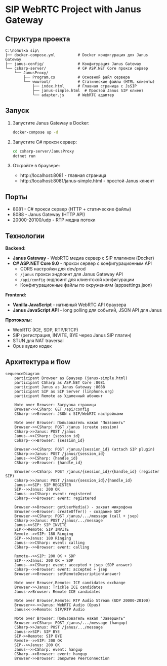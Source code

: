 # SIP WebRTC Project with Janus Gateway

## Структура проекта

```
C:\попытка sip\
├── docker-compose.yml          # Docker конфигурация для Janus Gateway
├── janus-config/               # Конфигурация Janus Gateway
└── csharp-server/              # C# ASP.NET Core прокси сервер
    └── JanusProxy/
        ├── Program.cs          # Основной файл сервера
        └── wwwroot/            # Статические файлы (HTML клиенты)
            ├── index.html      # Главная страница с JsSIP
            ├── janus-simple.html  # Простой Janus SIP клиент
            └── adapter.js      # WebRTC адаптер
```

## Запуск

1. Запустите Janus Gateway в Docker:
   ```bash
   docker-compose up -d
   ```

2. Запустите C# прокси сервер:
   ```bash
   cd csharp-server/JanusProxy
   dotnet run
   ```

3. Откройте в браузере:
   - http://localhost:8081 - главная страница
   - http://localhost:8081/janus-simple.html - простой Janus клиент

## Порты

- 8081 - C# прокси сервер (HTTP + статические файлы)
- 8088 - Janus Gateway (HTTP API)
- 20000-20100/udp - RTP медиа потоки

## Технологии

**Backend:**
- **Janus Gateway** - WebRTC медиа сервер с SIP плагином (Docker)
- **C# ASP.NET Core 9.0** - прокси сервер с конфигурационным API
  - CORS настройки для dev/prod
  - `/janus` прокси эндпоинт для Janus Gateway API
  - `/api/config` эндпоинт для клиентской конфигурации
  - Конфигурационные файлы по окружениям (appsettings.json)

**Frontend:**
- **Vanilla JavaScript** - нативный WebRTC API браузера
- **Janus JavaScript API** - long polling для событий, JSON API для Janus

**Протоколы:**
- WebRTC (ICE, SDP, RTP/RTCP)
- SIP (регистрация, INVITE, BYE через Janus SIP плагин)
- STUN для NAT traversal
- Opus аудио кодек

## Архитектура и flow

```mermaid
sequenceDiagram
    participant Browser as Браузер (janus-simple.html)
    participant CSharp as ASP.NET Core :8081
    participant Janus as Janus Gateway :8088
    participant SIP as SIP Server (linphone.org)
    participant Remote as Удаленный абонент

    Note over Browser: Загрузка страницы
    Browser->>CSharp: GET /api/config
    CSharp-->>Browser: JSON с SIP/WebRTC настройками

    Note over Browser: Пользователь нажал "Позвонить"
    Browser->>CSharp: POST /janus (create session)
    CSharp->>Janus: POST /janus
    Janus-->>CSharp: {session_id}
    CSharp-->>Browser: {session_id}

    Browser->>CSharp: POST /janus/{session_id} (attach SIP plugin)
    CSharp->>Janus: POST /janus/{session_id}
    Janus-->>CSharp: {handle_id}
    CSharp-->>Browser: {handle_id}

    Browser->>CSharp: POST /janus/{session_id}/{handle_id} (register SIP)
    CSharp->>Janus: POST /janus/{session_id}/{handle_id}
    Janus->>SIP: SIP REGISTER
    SIP-->>Janus: 200 OK
    Janus-->>CSharp: event: registered
    CSharp-->>Browser: event: registered

    Browser->>Browser: getUserMedia() - захват микрофона
    Browser->>Browser: createOffer() - создание SDP
    Browser->>CSharp: POST /janus/.../message (call + jsep)
    CSharp->>Janus: POST /janus/.../message
    Janus->>SIP: SIP INVITE
    SIP->>Remote: SIP INVITE
    Remote-->>SIP: 180 Ringing
    SIP-->>Janus: 180 Ringing
    Janus-->>CSharp: event: calling
    CSharp-->>Browser: event: calling

    Remote-->>SIP: 200 OK + SDP
    SIP-->>Janus: 200 OK + SDP
    Janus-->>CSharp: event: accepted + jsep (SDP answer)
    CSharp-->>Browser: event: accepted + jsep
    Browser->>Browser: setRemoteDescription(answer)

    Note over Browser,Remote: ICE candidates exchange
    Browser->>Janus: Trickle ICE candidates
    Janus->>Browser: Remote ICE candidates

    Note over Browser,Remote: RTP Audio Stream (UDP 20000-20100)
    Browser<<->>Janus: WebRTC Audio (Opus)
    Janus<<->>Remote: SIP/RTP Audio

    Note over Browser: Пользователь нажал "Завершить"
    Browser->>CSharp: POST /janus/.../message (hangup)
    CSharp->>Janus: POST /janus/.../message
    Janus->>SIP: SIP BYE
    SIP->>Remote: SIP BYE
    Remote-->>SIP: 200 OK
    SIP-->>Janus: 200 OK
    Janus-->>CSharp: event: hangup
    CSharp-->>Browser: event: hangup
    Browser->>Browser: Закрытие PeerConnection
```
